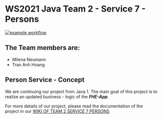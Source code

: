 # WS2021 Java Team 2 - Service 7 - Persons 
[![example workflow](https://github.com/fh-erfurt/WS2021_Java_Team_2_Service7_Persons/actions/workflows/maven.yml/badge.svg)](https://github.com/fh-erfurt/WS2021_Java_Team_2_Service7_Persons/actions)

## The Team members are:
- Milena Neumann
- Tran Anh Hoang


## Person Service - Concept 
We are continuing our project from Java 1. The main goal of this project is to realize an updated business - logic of the *__FHE-App__*. <br>

For more details of our project, please read the documentation of the project in our <a href="https://github.com/fh-erfurt/WS2021_Java_Team_2_Service7_Persons/wiki"> WIKI OF TEAM 2 SERVICE 7 PERSONS </a>
